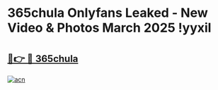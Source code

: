 # 365chula Onlyfans Leaked - New Video & Photos March 2025 !yyxil

# <h2><a href="https://xeauuc.iuczelnia.edu.pl?title=365chula&ref=yyxil">🔗👉 🔴 365chula</a></h2>

[![acn](https://github.com/user-attachments/assets/0f9c940e-d8b0-45ae-aac7-cd30a18b3e1c)](https://xeauuc.iuczelnia.edu.pl?title=365chula&ref=yyxil)

